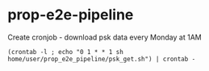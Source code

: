 # prop-e2e-pipeline

Create cronjob - download psk data every Monday at 1AM

`(crontab -l ; echo "0 1 * * 1 sh home/user/prop_e2e_pipeline/psk_get.sh") | crontab -`
